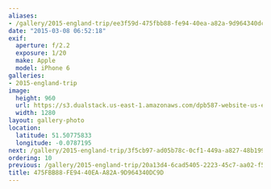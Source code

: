 ```yaml
---
aliases:
- /gallery/2015-england-trip/ee3f59d-475fbb88-fe94-40ea-a82a-9d964340dc9d.html
date: "2015-03-08 06:52:18"
exif:
  aperture: f/2.2
  exposure: 1/20
  make: Apple
  model: iPhone 6
galleries:
- 2015-england-trip
image:
  height: 960
  url: https://s3.dualstack.us-east-1.amazonaws.com/dpb587-website-us-east-1/asset/gallery/2015-england-trip/ee3f59d-475fbb88-fe94-40ea-a82a-9d964340dc9d~1280.jpg
  width: 1280
layout: gallery-photo
location:
  latitude: 51.50775833
  longitude: -0.0787195
next: /gallery/2015-england-trip/3f5cb97-ad05b78c-0cf1-449a-a827-48b199cefce9
ordering: 10
previous: /gallery/2015-england-trip/20a13d4-6cad5405-2223-45c7-aa02-f5a7220579a8
title: 475FBB88-FE94-40EA-A82A-9D964340DC9D
---
```

